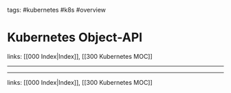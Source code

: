 tags: #kubernetes #k8s #overview

# Kubernetes Object-API

links: [[000 Index|Index]], [[300 Kubernetes MOC]]

---



---
links: [[000 Index|Index]], [[300 Kubernetes MOC]]